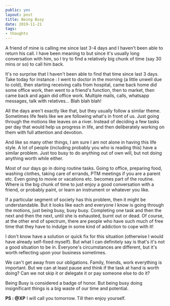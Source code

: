 ```yaml
---
public: yes
layout: post
title: Being Busy
date: 2019-11-21
tags:
- thoughts
---
```


A friend of mine is calling me since last 3-4 days and I haven't been able to return his call. I have been meaning to but since it's usually long conversation with him, so I try to find a relatively big chunk of time (say 30 mins or so) to call him back.

It's no surprise that I haven't been able to find that time since last 3 days. Take today for instance : I went to doctor in the morning (a little unwell due to cold), then starting receiving calls from hospital, came back home did some office work, then went to a friend's function, then to market, then came back and again did office work. Multiple mails, calls, whatsapp messages, talk with relatives... Blah blah blah!

All the days aren't exactly like that, but they usually follow a similar theme. Sometimes life feels like we are following what's in front of us. Just going through the motions like leaves on a river. Instead of deciding a few tasks per day that would help us progress in life, and then deliberately working on them with full attention and devotion.

And like so many other things, I am sure I am not alone in having this life style. A lot of people (including probably you who is reading this) have a similar problem. Just too busy to do anything out of own will, but not doing anything worth while either.

Most of our days go in doing routine tasks. Going to office, preparing food, washing clothes, taking care of errands, PTM meetings if you are a parent etc. Even going to movie or vacations etc. becomes part of the routine. Where is the big chunk of time to just enjoy a good conversation with a friend, or probably paint, or learn an instrument or whatever you like.

If a particular segment of society has this problem, then it might be understandable. But it looks like each and everyone I know is going through the motions, just being busy, busy busy. Completing one task and then the next and then the next, until she is exhausted, burnt out or dead. Of course, at the other end of spectrum, there are people who have such much of free time that they have to indulge in some kind of addiction to cope with it!

I don't know have a solution or quick fix for this situation (otherwise I would have already self-fixed myself). But what I can definitely say is that's it's not a good situation to be in. Everyone's circumstances are different, but it's worth reflecting upon your business sometimes.

We can't get away from our obligations. Family, friends, work everything is important. But we can at least pause and think if the task at hand is worth doing? Can we not skip it or delegate it or pay someone else to do it? 

Being Busy is considered a badge of honor. But being busy doing insignificant things is a big waste of our time and potential.

**PS : @XP** I will call you tomorrow. Till then enjoy yourself.
